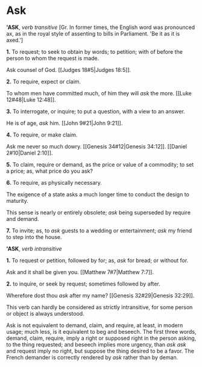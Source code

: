 # Ask

**'ASK**, _verb transitive_ \[Gr. In former times, the English word was pronounced ax, as in the royal style of assenting to bills in Parliament. 'Be it as it is axed.'\]

**1.** To request; to seek to obtain by words; to petition; with of before the person to whom the request is made.

Ask counsel of God. [[Judges 18#5|Judges 18:5]].

**2.** To require, expect or claim.

To whom men have committed much, of him they will _ask_ the more. [[Luke 12#48|Luke 12:48]].

**3.** To interrogate, or inquire; to put a question, with a view to an answer.

He is of age, _ask_ him. [[John 9#21|John 9:21]].

**4.** To require, or make claim.

Ask me never so much dowry. [[Genesis 34#12|Genesis 34:12]]. [[Daniel 2#10|Daniel 2:10]].

**5.** To claim, require or demand, as the price or value of a commodity; to set a price; as, what price do you ask?

**6.** To require, as physically necessary.

The exigence of a state asks a much longer time to conduct the design to maturity.

This sense is nearly or entirely obsolete; _ask_ being superseded by require and demand.

**7.** To invite; as, to _ask_ guests to a wedding or entertainment; _ask_ my friend to step into the house.

**'ASK**, _verb intransitive_

**1.** To request or petition, followed by for; as, _ask_ for bread; or without for.

Ask and it shall be given you. [[Matthew 7#7|Matthew 7:7]].

**2.** to inquire, or seek by request; sometimes followed by after.

Wherefore dost thou _ask_ after my name? [[Genesis 32#29|Genesis 32:29]].

This verb can hardly be considered as strictly intransitive, for some person or object is always understood.

Ask is not equivalent to demand, claim, and require, at least, in modern usage; much less, is it equivalent to beg and beseech. The first three words, demand, claim, require, imply a right or supposed right in the person asking, to the thing requested; and beseech implies more urgency, than _ask_ _ask_ and request imply no right, but suppose the thing desired to be a favor. The French demander is correctly rendered by _ask_ rather than by deman.